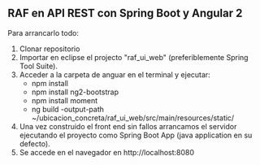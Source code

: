 RAF en API REST con Spring Boot y Angular 2
-------------------------------------------

Para arrancarlo todo: 

1) Clonar repositorio
2) Importar en eclipse el projecto "raf_ui_web" (preferiblemente Spring Tool Suite).
3) Acceder a la carpeta de anguar en el terminal y ejecutar:
    + npm install
    + npm install ng2-bootstrap
    + npm install moment
    + ng build -output-path ~/ubicacion_concreta/raf_ui_web/src/main/resources/static/
4) Una vez construido el front end sin fallos arrancamos el servidor ejecutando el 
    proyecto como Spring Boot App (java application en su defecto).
5) Se accede en el navegador en http://localhost:8080



